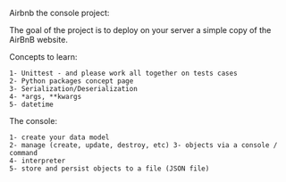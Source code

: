 Airbnb the console project:

The goal of the project is to deploy on your server a simple copy of the AirBnB website.

Concepts to learn:

    1- Unittest - and please work all together on tests cases
    2- Python packages concept page
    3- Serialization/Deserialization
    4- *args, **kwargs
    5- datetime

The console:

    1- create your data model
    2- manage (create, update, destroy, etc) 3- objects via a console / command 
    4- interpreter
    5- store and persist objects to a file (JSON file)
